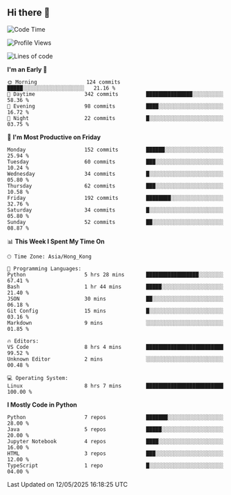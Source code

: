 ## Hi there 👋

<!--
**gessiegulugulu/gessiegulugulu** is a ✨ _special_ ✨ repository because its `README.md` (this file) appears on your GitHub profile.

Here are some ideas to get you started:

- 🔭 I’m currently working on ...
- 🌱 I’m currently learning ...
- 👯 I’m looking to collaborate on ...
- 🤔 I’m looking for help with ...
- 💬 Ask me about ...
- 📫 How to reach me: ...
- 😄 Pronouns: ...
- ⚡ Fun fact: ...
-->

<!--START_SECTION:waka-->
![Code Time](http://img.shields.io/badge/Code%20Time-404%20hrs%2019%20mins-blue)

![Profile Views](http://img.shields.io/badge/Profile%20Views-0-blue)

![Lines of code](https://img.shields.io/badge/From%20Hello%20World%20I%27ve%20Written-3.3%20million%20lines%20of%20code-blue)

**I'm an Early 🐤** 

```text
🌞 Morning                124 commits         █████░░░░░░░░░░░░░░░░░░░░   21.16 % 
🌆 Daytime                342 commits         ███████████████░░░░░░░░░░   58.36 % 
🌃 Evening                98 commits          ████░░░░░░░░░░░░░░░░░░░░░   16.72 % 
🌙 Night                  22 commits          █░░░░░░░░░░░░░░░░░░░░░░░░   03.75 % 
```
📅 **I'm Most Productive on Friday** 

```text
Monday                   152 commits         ██████░░░░░░░░░░░░░░░░░░░   25.94 % 
Tuesday                  60 commits          ███░░░░░░░░░░░░░░░░░░░░░░   10.24 % 
Wednesday                34 commits          █░░░░░░░░░░░░░░░░░░░░░░░░   05.80 % 
Thursday                 62 commits          ███░░░░░░░░░░░░░░░░░░░░░░   10.58 % 
Friday                   192 commits         ████████░░░░░░░░░░░░░░░░░   32.76 % 
Saturday                 34 commits          █░░░░░░░░░░░░░░░░░░░░░░░░   05.80 % 
Sunday                   52 commits          ██░░░░░░░░░░░░░░░░░░░░░░░   08.87 % 
```


📊 **This Week I Spent My Time On** 

```text
🕑︎ Time Zone: Asia/Hong_Kong

💬 Programming Languages: 
Python                   5 hrs 28 mins       █████████████████░░░░░░░░   67.41 % 
Bash                     1 hr 44 mins        █████░░░░░░░░░░░░░░░░░░░░   21.40 % 
JSON                     30 mins             ██░░░░░░░░░░░░░░░░░░░░░░░   06.18 % 
Git Config               15 mins             █░░░░░░░░░░░░░░░░░░░░░░░░   03.16 % 
Markdown                 9 mins              ░░░░░░░░░░░░░░░░░░░░░░░░░   01.85 % 

🔥 Editors: 
VS Code                  8 hrs 4 mins        █████████████████████████   99.52 % 
Unknown Editor           2 mins              ░░░░░░░░░░░░░░░░░░░░░░░░░   00.48 % 

💻 Operating System: 
Linux                    8 hrs 7 mins        █████████████████████████   100.00 % 
```

**I Mostly Code in Python** 

```text
Python                   7 repos             ███████░░░░░░░░░░░░░░░░░░   28.00 % 
Java                     5 repos             █████░░░░░░░░░░░░░░░░░░░░   20.00 % 
Jupyter Notebook         4 repos             ████░░░░░░░░░░░░░░░░░░░░░   16.00 % 
HTML                     3 repos             ███░░░░░░░░░░░░░░░░░░░░░░   12.00 % 
TypeScript               1 repo              █░░░░░░░░░░░░░░░░░░░░░░░░   04.00 % 
```




 Last Updated on 12/05/2025 16:18:25 UTC
<!--END_SECTION:waka-->
